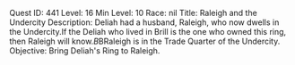 Quest ID: 441
Level: 16
Min Level: 10
Race: nil
Title: Raleigh and the Undercity
Description: Deliah had a husband, Raleigh, who now dwells in the Undercity.If the Deliah who lived in Brill is the one who owned this ring, then Raleigh will know.$B$BRaleigh is in the Trade Quarter of the Undercity.
Objective: Bring Deliah's Ring to Raleigh.
